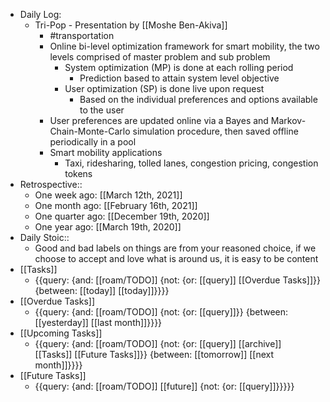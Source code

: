 - Daily Log:
    - Tri-Pop - Presentation by [[Moshe Ben-Akiva]]
	    - #transportation 
	    - Online bi-level optimization framework for smart mobility, the two levels comprised of master problem and sub problem
			- System optimization (MP) is done at each rolling period
                - Prediction based to attain system level objective
            - User optimization (SP) is done live upon request 
                - Based on the individual preferences and options available to the user
        - User preferences are updated online via a Bayes and Markov-Chain-Monte-Carlo simulation procedure, then saved offline periodically in a pool
        - Smart mobility applications
            - Taxi, ridesharing, tolled lanes, congestion pricing, congestion tokens
- Retrospective::
    - One week ago: [[March 12th, 2021]]
    - One month ago: [[February 16th, 2021]]
    - One quarter ago: [[December 19th, 2020]]
    - One year ago: [[March 19th, 2020]]
- Daily Stoic::
    - Good and bad labels on things are from your reasoned choice, if we choose to accept and love what is around us, it is easy to be content
- [[Tasks]]
    - {{query: {and: [[roam/TODO]] {not: {or: [[query]] [[Overdue Tasks]]}} {between: [[today]] [[today]]}}}}
- [[Overdue Tasks]]
    - {{query: {and: [[roam/TODO]] {not: {or: [[query]]}} {between: [[yesterday]] [[last month]]}}}}
- [[Upcoming Tasks]]
    - {{query: {and: [[roam/TODO]] {not: {or: [[query]] [[archive]] [[Tasks]] [[Future Tasks]]}} {between: [[tomorrow]] [[next month]]}}}}
- [[Future Tasks]]
    - {{query: {and: [[roam/TODO]] [[future]] {not: {or: [[query]]}}}}}
